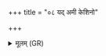 +++
title = "०८ यद् अमी केशिनो"

+++
<details><summary>मूलम् (GR)</summary>

यद् अमी केशिनो जना  
गृहे ते समनर्तिषू  
रोदेन कृण्वन्तो ऽघम् ।  
(…) ॥ +++(see 7de)+++
</details>